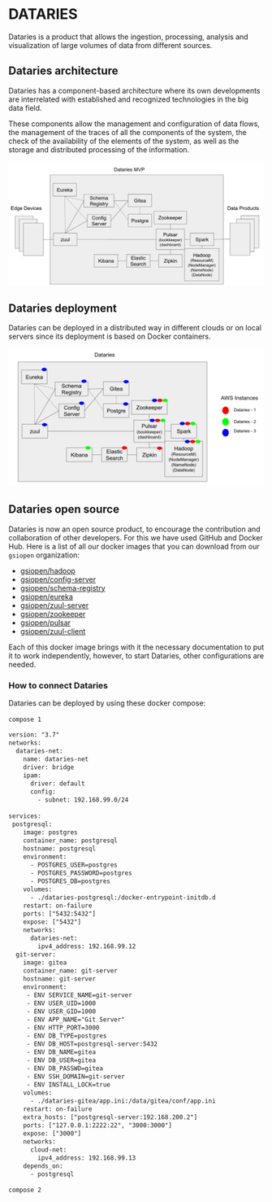 # DATARIES

Dataries is a product that allows the ingestion, processing, analysis and visualization of large volumes of data from different sources.

## Dataries architecture 

Dataries has a component-based architecture where its own developments are interrelated with established and recognized technologies in the big data field.

These components allow the management and configuration of data flows, the management of the traces of all the components of the system, the check of the availability of the elements of the system, as well as the storage and distributed processing of the information.

![architecture](./img/0.png)

## Dataries deployment

Dataries can be deployed in a distributed way in different clouds or on local servers since its deployment is based on Docker containers.

![deployment](./img/1.png)

## Dataries open source

Dataries is now an open source product, to encourage the contribution and collaboration of other developers. For this we have used GitHub and Docker Hub. Here is a list of all our docker images that you can download from our `gsiopen` organization: 

- [gsiopen/hadoop](https://hub.docker.com/repository/docker/gsiopen/hadoop)
- [gsiopen/config-server](https://hub.docker.com/repository/docker/gsiopen/config-server)
- [gsiopen/schema-registry](https://hub.docker.com/repository/docker/gsiopen/schema-registry)
- [gsiopen/eureka](https://hub.docker.com/repository/docker/gsiopen/eureka)
- [gsiopen/zuul-server](https://hub.docker.com/repository/docker/gsiopen/zuul-server)
- [gsiopen/zookeeper](https://hub.docker.com/repository/docker/gsiopen/zookeeper)
- [gsiopen/pulsar](https://hub.docker.com/repository/docker/gsiopen/pulsar)
- [gsiopen/zuul-client](https://hub.docker.com/repository/docker/gsiopen/zuul-client)

Each of this docker image brings with it the necessary documentation to put it to work independently, however, to start Dataries, other configurations are needed.

### How to connect Dataries

Dataries can be deployed by using these docker compose:

`compose 1`

```
version: "3.7"
networks:
  dataries-net:
    name: dataries-net
    driver: bridge
    ipam:
      driver: default
      config:
        - subnet: 192.168.99.0/24

services:
 postgresql:
    image: postgres
    container_name: postgresql
    hostname: postgresql
    environment:
      - POSTGRES_USER=postgres
      - POSTGRES_PASSWORD=postgres
      - POSTGRES_DB=postgres
    volumes:
      - ./dataries-postgresql:/docker-entrypoint-initdb.d
    restart: on-failure
    ports: ["5432:5432"]
    expose: ["5432"]
    networks:
      dataries-net:
        ipv4_address: 192.168.99.12
  git-server:
    image: gitea
    container_name: git-server
    hostname: git-server
    environment:
     - ENV SERVICE_NAME=git-server
     - ENV USER_UID=1000
     - ENV USER_GID=1000
     - ENV APP_NAME="Git Server"
     - ENV HTTP_PORT=3000
     - ENV DB_TYPE=postgres
     - ENV DB_HOST=postgresql-server:5432
     - ENV DB_NAME=gitea
     - ENV DB_USER=gitea
     - ENV DB_PASSWD=gitea
     - ENV SSH_DOMAIN=git-server
     - ENV INSTALL_LOCK=true
    volumes:
      - ./dataries-gitea/app.ini:/data/gitea/conf/app.ini
    restart: on-failure
    extra_hosts: ["postgresql-server:192.168.200.2"]
    ports: ["127.0.0.1:2222:22", "3000:3000"]
    expose: ["3000"]
    networks:
      cloud-net:
        ipv4_address: 192.168.99.13
    depends_on:
      - postgresql
```

`compose 2`

```
```